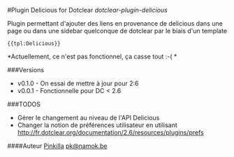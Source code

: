 #Plugin Delicious for Dotclear
*dotclear-plugin-delicious*

Plugin permettant d'ajouter des liens en provenance de delicious dans une page ou dans une sidebar quelconque de dotclear par le biais d'un template 

	{{tpl:Delicious}}

*Actuellement, ce n'est pas fonctionnel, ça casse tout :-( *

###Versions
* v0.1.0 - On essai de mettre à jour pour 2:6
* v0.0.1 - Fonctionnelle pour DC < 2.6


###TODOS
* Gérer le changement au niveau de l'API Delicious
* Changer la notion de préférences utilisateur en utilisant <http://fr.dotclear.org/documentation/2.6/resources/plugins/prefs>

####Auteur
[Pinkilla](http:blog.namok.be) <pk@namok.be> 




